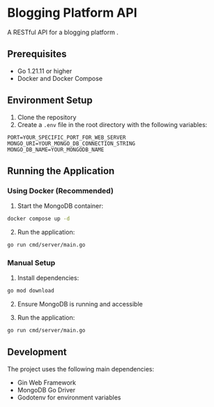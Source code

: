# Blogging Platform API
A RESTful API for a blogging platform .

## Prerequisites
- Go 1.21.11 or higher
- Docker and Docker Compose

## Environment Setup

1. Clone the repository
2. Create a `.env` file in the root directory with the following variables:

```env
PORT=YOUR_SPECIFIC_PORT_FOR_WEB_SERVER
MONGO_URI=YOUR_MONGO_DB_CONNECTION_STRING
MONGO_DB_NAME=YOUR_MONGODB_NAME
```

## Running the Application

### Using Docker (Recommended)

1. Start the MongoDB container:
```bash
docker compose up -d
```

2. Run the application:
```bash
go run cmd/server/main.go
```

### Manual Setup

1. Install dependencies:
```bash
go mod download
```

2. Ensure MongoDB is running and accessible

3. Run the application:
```bash
go run cmd/server/main.go
```


## Development
The project uses the following main dependencies:
- Gin Web Framework
- MongoDB Go Driver
- Godotenv for environment variables